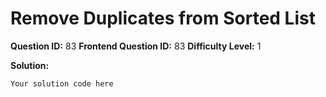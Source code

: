 
  # Remove Duplicates from Sorted List
  
  **Question ID:** 83
  **Frontend Question ID:** 83
  **Difficulty Level:** 1
  
  **Solution:**  
  ```
  Your solution code here
  ```
    